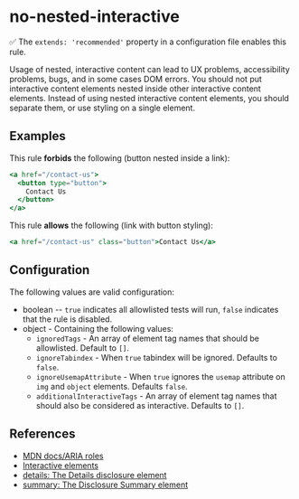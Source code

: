 # no-nested-interactive

✅ The `extends: 'recommended'` property in a configuration file enables this rule.

Usage of nested, interactive content can lead to UX problems, accessibility problems, bugs, and in some cases DOM errors. You should not put interactive content elements nested inside other interactive content elements. Instead of using nested interactive content elements, you should separate them, or use styling on a single element.

## Examples

This rule **forbids** the following (button nested inside a link):

```hbs
<a href="/contact-us">
  <button type="button">
    Contact Us
  </button>
</a>
```

This rule **allows** the following (link with button styling):

```hbs
<a href="/contact-us" class="button">Contact Us</a>
```

## Configuration

The following values are valid configuration:

* boolean -- `true` indicates all allowlisted tests will run, `false` indicates that the rule is disabled.
* object - Containing the following values:
  * `ignoredTags` - An array of element tag names that should be allowlisted. Default to `[]`.
  * `ignoreTabindex` - When `true` tabindex will be ignored. Defaults to `false`.
  * `ignoreUsemapAttribute` - When `true` ignores the `usemap` attribute on `img` and `object` elements. Defaults `false`.
  * `additionalInteractiveTags` - An array of element tag names that should also be considered as interactive. Defaults to `[]`.

## References

* [MDN docs/ARIA roles](https://developer.mozilla.org/en-US/docs/Web/Accessibility/ARIA/Roles)
* [Interactive elements](https://html.spec.whatwg.org/multipage/interactive-elements.html#interactive-elements)
* [details: The Details disclosure element](https://developer.mozilla.org/en-US/docs/Web/HTML/Reference/Elements/details)
* [summary: The Disclosure Summary element](https://developer.mozilla.org/en-US/docs/Web/HTML/Reference/Elements/summary)
